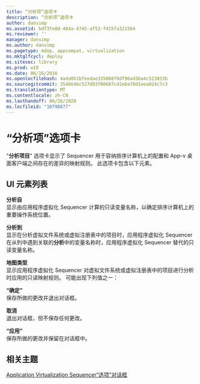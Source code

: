 ```yaml
---
title: “分析项”选项卡
description: “分析项”选项卡
author: dansimp
ms.assetid: bdf3fe0d-404a-4745-af52-f415fa321564
ms.reviewer: ''
manager: dansimp
ms.author: dansimp
ms.pagetype: mdop, appcompat, virtualization
ms.mktglfcycl: deploy
ms.sitesec: library
ms.prod: w10
ms.date: 06/16/2016
ms.openlocfilehash: 4ada0b1bfeedae335088f0df96ad36a4c523033b
ms.sourcegitcommit: 354664bc527d93f80687cd2eba70d1eea024c7c3
ms.translationtype: MT
ms.contentlocale: zh-CN
ms.lasthandoff: 06/26/2020
ms.locfileid: "10798877"
---
```

# “分析项”选项卡


"**分析项目**" 选项卡显示了 Sequencer 用于容纳排序计算机上的配置和 App-v 桌面客户端之间存在的差异的映射规则。 此选项卡包含以下元素。

## UI 元素列表


<a href="" id="parse-from"></a>**分析自**  
显示由应用程序虚拟化 Sequencer 计算的只读变量名称，以确定排序计算机上的重要操作系统位置。

<a href="" id="parse-to"></a>**分析到**  
显示在分析虚拟文件系统或虚拟注册表中的项目时，应用程序虚拟化 Sequencer 在从列中遇到关联的**分析**中的变量名称时，应用程序虚拟化 Sequencer 替代的只读变量名称。

<a href="" id="map-type"></a>**地图类型**  
显示应用程序虚拟化 Sequencer 对虚拟文件系统或虚拟注册表中的项目进行分析时应用的只读映射规则。 可能出现下列值之一：

<a href="" id="ok"></a>**“确定”**  
保存所做的更改并退出对话框。

<a href="" id="cancel"></a>**取消**  
退出对话框，但不保存任何更改。

<a href="" id="apply"></a>**“应用”**  
保存所做的更改并保留在对话框中。

## 相关主题


[Application Virtualization Sequencer“选项”对话框](application-virtualization-sequencer-options-dialog-box.md)

 

 





